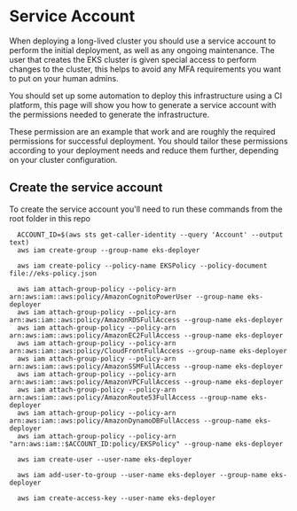 # Service Account

When deploying a long-lived cluster you should use a service account to perform the initial deployment, as well as any ongoing maintenance. 
The user that creates the EKS cluster is given special access to perform changes to the cluster, this helps to avoid any MFA requirements you want to put on your human admins.

You should set up some automation to deploy this infrastructure using a CI platform, this page will show you how to generate a service account with the permissions needed to generate the infrastructure.

These permission are an example that work and are roughly the required permissions for successful deployment. You should tailor these permissions according to your deployment needs and reduce them further, depending on your cluster configuration.

## Create the service account

To create the service account you'll need to run these commands from the root folder in this repo

```shell script
  ACCOUNT_ID=$(aws sts get-caller-identity --query 'Account' --output text)
  aws iam create-group --group-name eks-deployer

  aws iam create-policy --policy-name EKSPolicy --policy-document file://eks-policy.json

  aws iam attach-group-policy --policy-arn arn:aws:iam::aws:policy/AmazonCognitoPowerUser --group-name eks-deployer
  aws iam attach-group-policy --policy-arn arn:aws:iam::aws:policy/AmazonRDSFullAccess --group-name eks-deployer
  aws iam attach-group-policy --policy-arn arn:aws:iam::aws:policy/AmazonEC2FullAccess --group-name eks-deployer
  aws iam attach-group-policy --policy-arn arn:aws:iam::aws:policy/CloudFrontFullAccess --group-name eks-deployer
  aws iam attach-group-policy --policy-arn arn:aws:iam::aws:policy/AmazonSSMFullAccess --group-name eks-deployer
  aws iam attach-group-policy --policy-arn arn:aws:iam::aws:policy/AmazonVPCFullAccess --group-name eks-deployer
  aws iam attach-group-policy --policy-arn arn:aws:iam::aws:policy/AmazonRoute53FullAccess --group-name eks-deployer
  aws iam attach-group-policy --policy-arn arn:aws:iam::aws:policy/AmazonDynamoDBFullAccess --group-name eks-deployer
  aws iam attach-group-policy --policy-arn "arn:aws:iam::$ACCOUNT_ID:policy/EKSPolicy" --group-name eks-deployer

  aws iam create-user --user-name eks-deployer

  aws iam add-user-to-group --user-name eks-deployer --group-name eks-deployer

  aws iam create-access-key --user-name eks-deployer
```
